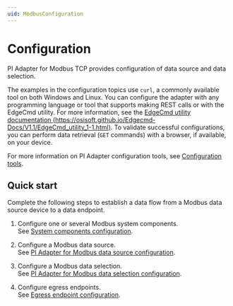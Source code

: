 ```yaml
---
uid: ModbusConfiguration
---
```


# Configuration

PI Adapter for Modbus TCP provides configuration of data source and data selection.

The examples in the configuration topics use `curl`, a commonly available tool on both Windows and Linux. You can configure the adapter with any programming language or tool that supports making REST calls or with the EdgeCmd utility. For more information, see the [EdgeCmd utility documentation (https://osisoft.github.io/Edgecmd-Docs/V1.1/EdgeCmd_utility_1-1.html)](https://osisoft.github.io/Edgecmd-Docs/V1.1/EdgeCmd_utility_1-1.html). To validate successful configurations, you can perform data retrieval (`GET` commands) with a browser, if available, on your device.

For more information on PI Adapter configuration tools, see [Configuration tools](xref:ConfigurationTools).

## Quick start

Complete the following steps to establish a data flow from a Modbus data source device to a data endpoint.

1. Configure one or several Modbus system components.<br>See [System components configuration](xref:SystemComponentsConfiguration#add-a-system-component).

2. Configure a Modbus data source.<br>See [PI Adapter for Modbus data source configuration](xref:PIAdapterForModbusDataSourceConfiguration#configure-modbus-data-source).

3. Configure a Modbus data selection.<br>See [PI Adapter for Modbus data selection configuration](xref:PIAdapterForModbusDataSelectionConfiguration#configure-modbus-data-selection).

4. Configure egress endpoints.<br>See [Egress endpoint configuration](xref:EgressEndpointConfiguration).
